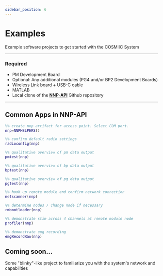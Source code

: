 ```yaml
---
sidebar_position: 6
---
```


# Examples

Example software projects to get started with the COSMIIC System

---

### Required

- PM Development Board
- Optional: Any additional modules (PG4 and/or BP2 Development Boards)
- Wireless Link board + USB-C cable
- MATLAB
- Local clone of the [**NNP-API**](https://github.com/COSMIIC-Inc/NNP-API) Github repository

---

## Common Apps in NNP-API
```matlab title="commonDevKitCommands.m"
%% create nnp artifact for access point. Select COM port.
nnp=NNPHELPERS()

%% confirm default radio settings
radioconfig(nnp)

%% qualitative overview of pm data output
pmtest(nnp)

%% qualitative overview of bp data output
bptest(nnp)

%% qualitative overview of pg data output
pgtest(nnp)

%% hook up remote module and confirm network connection
netscanner(nnp)

%% determine nodes / change node if necessary
rmbootloader(nnp)

%% demonstrate stim across 4 channels at remote module node
profiler(nnp)

%% demonstrate emg recording
emgRecordRaw(nnp)
```
## Coming soon...

Some "blinky"-like project to familiarize you with the system's network and capabilities